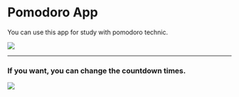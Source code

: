 # Pomodoro App

You can use this app for study with pomodoro technic.

![](https://i.snipboard.io/nF625P.jpg)

------------
### If you want, you can change the countdown times.

![](https://i.snipboard.io/X4TOa7.jpg)
